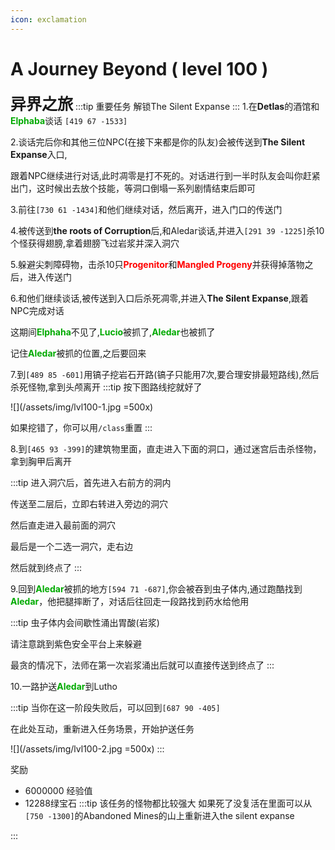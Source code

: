 ```yaml
---
icon: exclamation
---
```


# A Journey Beyond ( level 100 )
<span style="font-size: 25px;">**异界之旅**</span>
:::tip 重要任务
解锁The Silent Expanse
:::
1.在**Detlas**的酒馆和<font color=00AA00>**Elphaba**</font>谈话 `[419 67 -1533]`

2.谈话完后你和其他三位NPC(在接下来都是你的队友)会被传送到**The Silent Expanse**入口,

跟着NPC继续进行对话,此时凋零是打不死的。对话进行到一半时队友会叫你赶紧出门，这时候出去放个技能，等洞口倒塌一系列剧情结束后即可

3.前往`[730 61 -1434]`和他们继续对话，然后离开，进入门口的传送门

4.被传送到**the roots of Corruption**后,和Aledar谈话,并进入`[291 39 -1225]`杀10个怪获得翅膀,拿着翅膀飞过岩浆并深入洞穴

5.躲避尖刺障碍物，击杀10只<font color=red>**Progenitor**</font>和<font color=red>**Mangled Progeny**</font>并获得掉落物之后，进入传送门

6.和他们继续谈话,被传送到入口后杀死凋零,并进入**The Silent Expanse**,跟着NPC完成对话

这期间<font color=00AA00>**Elphaha**</font>不见了,<font color=00AA00>**Lucio**</font>被抓了,<font color=00AA00>**Aledar**</font>也被抓了

记住<font color=00AA00>**Aledar**</font>被抓的位置,之后要回来

7.到`[489 85 -601]`用镐子挖岩石开路(镐子只能用7次,要合理安排最短路线),然后杀死怪物,拿到头颅离开
:::tip
按下图路线挖就好了

![](/assets/img/lvl100-1.jpg =500x)

如果挖错了，你可以用`/class`重置
:::

8.到`[465 93 -399]`的建筑物里面，直走进入下面的洞口，通过迷宫后击杀怪物，拿到胸甲后离开

:::tip
进入洞穴后，首先进入右前方的洞内

传送至二层后，立即右转进入旁边的洞穴

然后直走进入最前面的洞穴

最后是一个二选一洞穴，走右边

然后就到终点了
:::

9.回到<font color=00AA00>**Aledar**</font>被抓的地方`[594 71 -687]`,你会被吞到虫子体内,通过跑酷找到<font color=00AA00>**Aledar**</font>，他把腿摔断了，对话后往回走一段路找到药水给他用

:::tip
虫子体内会间歇性涌出胃酸(岩浆)

请注意跳到紫色安全平台上来躲避

最贪的情况下，法师在第一次岩浆涌出后就可以直接传送到终点了
:::

10.一路护送<font color=00AA00>**Aledar**</font>到Lutho

:::tip
当你在这一阶段失败后，可以回到`[687 90 -405]`

在此处互动，重新进入任务场景，开始护送任务

![](/assets/img/lvl100-2.jpg =500x)
:::



奖励
+ 6000000 经验值
+ 12288绿宝石
:::tip
该任务的怪物都比较强大 如果死了没复活在里面可以从`[750 -1300]`的Abandoned Mines的山上重新进入the silent expanse

:::
